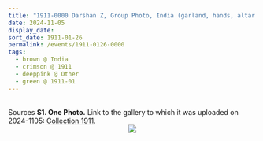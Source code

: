 ```yaml
---
title: "1911-0000 Darśhan Z, Group Photo, India (garland, hands, altar with statue of Śhrī Kṛiṣhṇa, flowers, two Sahaja Yoginīs, carpet, wall, vase, curtain)"
date: 2024-11-05
display_date: 
sort_date: 1911-01-26
permalink: /events/1911-0126-0000
tags:
  - brown @ India
  - crimson @ 1911
  - deeppink @ Other
  - green @ 1911-01
---
```


<br>

<wave-list>
  <list-title color="DarkSeaGreen" width="40">Sources</list-title>
  <list-item color="BlanchedAlmond"  width="280"><b>S1. One Photo.</b> Link to the gallery to which it was uploaded on 2024-1105: <a href="https://eternalmoments.smugmug.com/Collections/Mahipalsingh-Jaisingh-Raul-Collection/1911">Collection 1911</a>.</list-item>
</wave-list>

<div style="text-align: center"><img src="https://pub-bcc3cbe9b1e94ba1ac28915f7a3900fa.r2.dev/1911-0000_Darshan_Z_Group_Photo_India_(garland_hands_altar_with_statue_of_Shri_Krishna_flowers_two_Sahaja_Yoginis_carpet_wall_vase_curtain)_01_(Mahipalsingh_Jaisingh_Raul_Collection_scanned_by_Ankit_Khare).jpg" /></div>